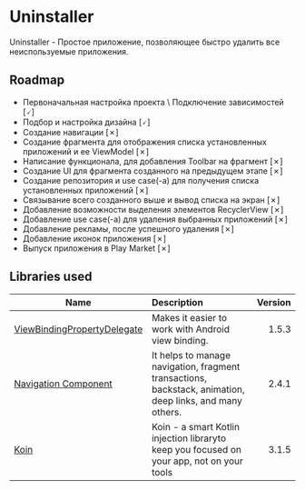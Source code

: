 # Uninstaller
Uninstaller - Простое приложение, позволяющее быстро удалить все неиспользуемые приложения.
## Roadmap
* Первоначальная настройка проекта \\ Подключение зависимостей \[🗸]
* Подбор и настройка дизайна \[🗸]
* Создание навигации \[✗]
* Создание фрагмента для отображения списка установленных приложений и ее ViewModel \[✗]
* Написание функционала, для добавления Toolbar на фрагмент \[✗]
* Создание UI для фрагмента созданного на предыдущем этапе \[✗]
* Создание репозитория и use case(-а) для получения списка установленных приложений \[✗]
* Связывание всего созданного выше и вывод списка на экран \[✗]
* Добавление возможности выделения элементов RecyclerView \[✗]
* Добавление use case(-a) для удаления выбранных приложений \[✗]
* Добавление рекламы, после успешного удаления \[✗]
* Добавление иконок приложения \[✗]
* Выпуск приложения в Play Market \[✗]
## Libraries used
|        Name        |                 Description               |  Version  |
|--------------------|:------------------------------------------|----------:|
|[ViewBindingPropertyDelegate](https://github.com/androidbroadcast/ViewBindingPropertyDelegate "Ссылка на библиотеку")|Makes it easier to work with Android view binding.|1.5.3|
|[Navigation Component](https://developer.android.google.cn/guide/navigation/navigation-getting-started?hl=en "Ссылка на документацию")|It helps to manage navigation, fragment transactions, backstack, animation, deep links, and many others.|2.4.1|
|[Koin](https://insert-koin.io/ "Ссылка на документацию")|Koin - a smart Kotlin injection libraryto keep you focused on your app, not on your tools|3.1.5|